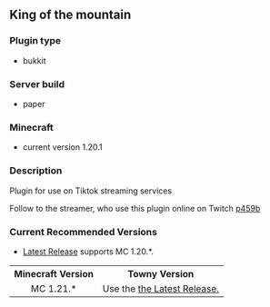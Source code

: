 ## King of the mountain
### Plugin type
- bukkit
### Server build
- paper
### Minecraft
- current version 1.20.1
### Description
Plugin for use on Tiktok streaming services

Follow to the streamer, who use this plugin online on Twitch [p459b](https://www.twitch.tv/p459b)

### Current Recommended Versions
* [Latest Release](https://github.com/jdayamx/king/releases/latest/) supports MC 1.20.*.

<table>
<tr><th> Minecraft Version</th><th>Towny Version</th></tr>
<tr align=center><td> MC 1.21.* </td><td> Use the <a href=https://github.com/jdayamx/king/releases>the Latest Release.</a></td>
</table>